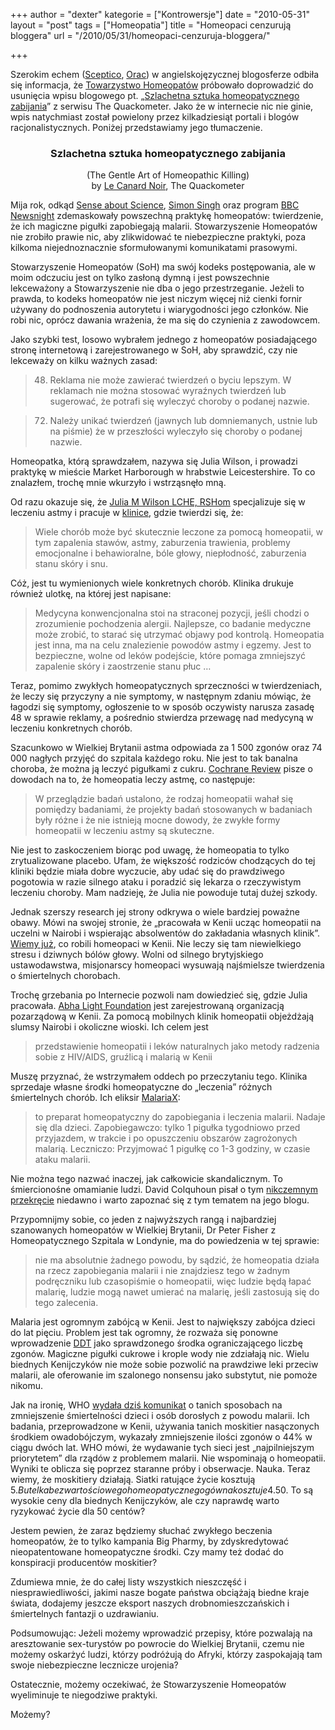 +++
author = "dexter"
kategorie = ["Kontrowersje"]
date = "2010-05-31"
layout = "post"
tags = ["Homeopatia"]
title = "Homeopaci cenzurują bloggera"
url = "/2010/05/31/homeopaci-cenzuruja-bloggera/"

+++

<div style="float:left;">
</div>

Szerokim echem ([Sceptico][1], [Orac][2]) w angielskojęzycznej blogosferze odbiła się informacja, że [Towarzystwo Homeopatów][3] próbowało doprowadzić do usunięcia wpisu blogowego pt. &#8222;[Szlachetna sztuka homeopatycznego zabijania][4]&#8221; z serwisu The Quackometer. Jako że w internecie nic nie ginie, wpis natychmiast został powielony przez kilkadziesiąt portali i blogów racjonalistycznych. Poniżej przedstawiamy jego tłumaczenie.

<h3 style="text-align: center;">
  Szlachetna sztuka homeopatycznego zabijania
</h3>

<p style="text-align: center;">
  (The Gentle Art of Homeopathic Killing)<br /> by <a href="http://www.quackometer.net/blog/author/lecanardnoir">Le Canard Noir</a>, The Quackometer
</p>

Mija rok, odkąd [Sense about Science][5], [Simon Singh][6] oraz program [BBC Newsnight][7] zdemaskowały powszechną praktykę homeopatów: twierdzenie, że ich magiczne pigułki zapobiegają malarii. Stowarzyszenie Homeopatów nie zrobiło prawie nic, aby zlikwidować te niebezpieczne praktyki, poza kilkoma niejednoznacznie sformułowanymi komunikatami prasowymi. 

<!--more-->

Stowarzyszenie Homeopatów (SoH) ma swój kodeks postępowania, ale w moim odczuciu jest on tylko zasłoną dymną i jest powszechnie lekceważony a Stowarzyszenie nie dba o jego przestrzeganie. Jeżeli to prawda, to kodeks homeopatów nie jest niczym więcej niż cienki fornir używany do podnoszenia autorytetu i wiarygodności jego członków. Nie robi nic, oprócz dawania wrażenia, że ma się do czynienia z zawodowcem. 

Jako szybki test, losowo wybrałem jednego z homeopatów posiadającego stronę internetową i zarejestrowanego w SoH, aby sprawdzić, czy nie lekceważy on kilku ważnych zasad:

> 48. Reklama nie może zawierać twierdzeń o byciu lepszym. W reklamach nie można stosować wyraźnych twierdzeń lub sugerować, że potrafi się wyleczyć choroby o podanej nazwie.
  
> 72. Należy unikać twierdzeń (jawnych lub domniemanych, ustnie lub na piśmie) że w przeszłości wyleczyło się choroby o podanej nazwie. 

Homeopatka, którą sprawdzałem, nazywa się Julia Wilson, i prowadzi praktykę w mieście Market Harborough w hrabstwie Leicestershire. To co znalazłem, trochę mnie wkurzyło i wstrząsnęło mną. 

Od razu okazuje się, że [Julia M Wilson LCHE, RSHom][8] specjalizuje się w leczeniu astmy i pracuje w [klinice][9], gdzie twierdzi się, że:

> Wiele chorób może być skutecznie leczone za pomocą homeopatii, w tym zapalenia stawów, astmy, zaburzenia trawienia, problemy emocjonalne i behawioralne, bóle głowy, niepłodność, zaburzenia stanu skóry i snu.

Cóż, jest tu wymienionych wiele konkretnych chorób. Klinika drukuje również ulotkę, na której jest napisane:

> Medycyna konwencjonalna stoi na straconej pozycji, jeśli chodzi o zrozumienie pochodzenia alergii. Najlepsze, co badanie medyczne może zrobić, to starać się utrzymać objawy pod kontrolą. Homeopatia jest inna, ma na celu znalezienie powodów astmy i egzemy. Jest to bezpieczne, wolne od leków podejście, które pomaga zmniejszyć zapalenie skóry i zaostrzenie stanu płuc &#8230;

Teraz, pomimo zwykłych homeopatycznych sprzeczności w twierdzeniach, że leczy się przyczyny a nie symptomy, w następnym zdaniu mówiąc, że łagodzi się symptomy, ogłoszenie to w sposób oczywisty narusza zasadę 48 w sprawie reklamy, a pośrednio stwierdza przewagę nad medycyną w leczeniu konkretnych chorób.

Szacunkowo w Wielkiej Brytanii astma odpowiada za 1 500 zgonów oraz 74 000 nagłych przyjęć do szpitala każdego roku. Nie jest to tak banalna choroba, że można ją leczyć pigułkami z cukru. [Cochrane Review][10] pisze o dowodach na to, że homeopatia leczy astmę, co następuje:

> W przeglądzie badań ustalono, że rodzaj homeopatii wahał się pomiędzy badaniami, że projekty badań stosowanych w badaniach były różne i że nie istnieją mocne dowody, że zwykłe formy homeopatii w leczeniu astmy są skuteczne. 

Nie jest to zaskoczeniem biorąc pod uwagę, że homeopatia to tylko zrytualizowane placebo. Ufam, że większość rodziców chodzących do tej kliniki będzie miała dobre wyczucie, aby udać się do prawdziwego pogotowia w razie silnego ataku i poradzić się lekarza o rzeczywistym leczeniu choroby. Mam nadzieję, że Julia nie powoduje tutaj dużej szkody.

Jednak szerszy research jej strony odkrywa o wiele bardziej poważne obawy. Mówi na swojej stronie, że &#8222;pracowała w Kenii ucząc homeopatii na uczelni w Nairobi i wspierając absolwentów do zakładania własnych klinik&#8221;. [Wiemy już][11], co robili homeopaci w Kenii. Nie leczy się tam niewielkiego stresu i dziwnych bólów głowy. Wolni od silnego brytyjskiego ustawodawstwa, misjonarscy homeopaci wysuwają najśmielsze twierdzenia o śmiertelnych chorobach. 

Trochę grzebania po Internecie pozwoli nam dowiedzieć się, gdzie Julia pracowała. [Abha Light Foundation][12] jest zarejestrowaną organizacją pozarządową w Kenii. Za pomocą mobilnych klinik homeopatii objeżdżają slumsy Nairobi i okoliczne wioski. Ich celem jest

> przedstawienie homeopatii i leków naturalnych jako metody radzenia sobie z HIV/AIDS, gruźlicą i malarią w Kenii

Muszę przyznać, że wstrzymałem oddech po przeczytaniu tego. Klinika sprzedaje własne środki homeopatyczne do &#8222;leczenia&#8221; różnych śmiertelnych chorób. Ich eliksir [MalariaX][13]:

> to preparat homeopatyczny do zapobiegania i leczenia malarii. Nadaje się dla dzieci. Zapobiegawczo: tylko 1 pigułka tygodniowo przed przyjazdem, w trakcie i po opuszczeniu obszarów zagrożonych malarią. Leczniczo: Przyjmować 1 pigułkę co 1-3 godziny, w czasie ataku malarii.

Nie można tego nazwać inaczej, jak całkowicie skandalicznym. To śmiercionośne omamianie ludzi. David Colquhoun pisał o tym [nikczemnym przekręcie][14] niedawno i warto zapoznać się z tym tematem na jego blogu. 

Przypomnijmy sobie, co jeden z najwyższych rangą i najbardziej szanowanych homeopatów w Wielkiej Brytanii, Dr Peter Fisher z Homeopatycznego Szpitala w Londynie, ma do powiedzenia w tej sprawie:

> nie ma absolutnie żadnego powodu, by sądzić, że homeopatia działa na rzecz zapobiegania malarii i nie znajdziesz tego w żadnym podręczniku lub czasopiśmie o homeopatii, więc ludzie będą łapać malarię, ludzie mogą nawet umierać na malarię, jeśli zastosują się do tego zalecenia.

Malaria jest ogromnym zabójcą w Kenii. Jest to największy zabójca dzieci do lat pięciu. Problem jest tak ogromny, że rozważa się ponowne wprowadzenie [DDT][15] jako sprawdzonego środka ograniczającego liczbę zgonów. Magiczne pigułki cukrowe i krople wody nie zdziałają nic. Wielu biednych Kenijczyków nie może sobie pozwolić na prawdziwe leki przeciw malarii, ale oferowanie im szalonego nonsensu jako substytut, nie pomoże nikomu. 

Jak na ironię, WHO [wydała dziś komunikat][16] o tanich sposobach na zmniejszenie śmiertelności dzieci i osób dorosłych z powodu malarii. Ich badania, przeprowadzone w Kenii, używania tanich moskitier nasączonych środkiem owadobójczym, wykazały zmniejszenie ilości zgonów o 44% w ciągu dwóch lat. WHO mówi, że wydawanie tych sieci jest &#8222;najpilniejszym priorytetem&#8221; dla rządów z problemem malarii. Nie wspominają o homeopatii. Wyniki te oblicza się poprzez staranne próby i obserwacje. Nauka. Teraz wiemy, że moskitiery działają. Siatki ratujące życie kosztują 5$. Butelka bezwartościowego homeopatycznego gówna kosztuje 4.50$. To są wysokie ceny dla biednych Kenijczyków, ale czy naprawdę warto ryzykować życie dla 50 centów?

Jestem pewien, że zaraz będziemy słuchać zwykłego beczenia homeopatów, że to tylko kampania Big Pharmy, by zdyskredytować nieopatentowane homeopatyczne środki. Czy mamy też dodać do konspiracji producentów moskitier? 

Zdumiewa mnie, że do całej listy wszystkich nieszczęść i niesprawiedliwości, jakimi nasze bogate państwa obciążają biedne kraje świata, dodajemy jeszcze eksport naszych drobnomieszczańskich i śmiertelnych fantazji o uzdrawianiu. 

Podsumowując: Jeżeli możemy wprowadzić przepisy, które pozwalają na aresztowanie sex-turystów po powrocie do Wielkiej Brytanii, czemu nie możemy oskarżyć ludzi, którzy podróżują do Afryki, którzy zaspokajają tam swoje niebezpieczne lecznicze urojenia?

Ostatecznie, możemy oczekiwać, że Stowarzyszenie Homeopatów wyeliminuje te niegodziwe praktyki.

Możemy?

 [1]: http://skeptico.blogs.com/skeptico/2007/10/homeopaths-cens.html
 [2]: http://scienceblogs.com/insolence/2007/10/homeopathic_thuggery_bites_the_host_of_t.php
 [3]: http://www.homeopathy-soh.org/
 [4]: http://www.quackometer.net/blog/2007/08/gentle-art-of-homeopathic-killing.html
 [5]: http://www.senseaboutscience.org.uk/index.php/site/project/71/
 [6]: http://automaciej.jogger.pl/2009/10/05/tam-london/
 [7]: http://news.bbc.co.uk/1/hi/programmes/newsnight/5178122.stm
 [8]: http://www.freefromibs.com/Homeopathy.pdf
 [9]: http://www.archwayhouse.co.uk/Homeopathy.html
 [10]: http://www.cochrane.org/reviews/en/ab000353.html
 [11]: http://www.quackometer.net/blog/2007/07/lethal-trust.html
 [12]: http://www.abhalight.org/about.html
 [13]: http://www.abhalight.org/products/index.html
 [14]: http://www.dcscience.net/?p=24
 [15]: http://pl.wikipedia.org/wiki/DDT
 [16]: http://www.who.int/mediacentre/news/releases/2007/pr43/en/index.html